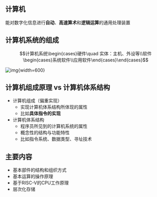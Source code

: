 ## 计算机

能对数字化信息进行**自动**、**高速算术**和**逻辑运算**的通用处理装置

## 计算机系统的组成

$$计算机系统\begin{cases}硬件\quad 实体：主机、外设等\\软件\begin{cases}系统软件\\应用软件\end{cases}\end{cases}$$

![img](https://github.com/DINOREXNB/DINOREXNB.github.io/blob/main/docs/images/jz1-1.png?raw=true){width=600}

## 计算机组成原理 vs 计算机体系结构

- 计算机组成（偏重实现）
    - 实现计算机体系结构所体现的属性
    - 比如**具体指令的实现**
- 计算机体系结构
    - 程序员所见到的计算机系统的属性
    - 概念性的结构与功能特性
    - 比如指令系统、数据类型、寻址技术

## 主要内容

- 基本部件的结构和组织方式
- 基本运算的操作原理
- 基于RISC-V的CPU工作原理
- 层次化存储


